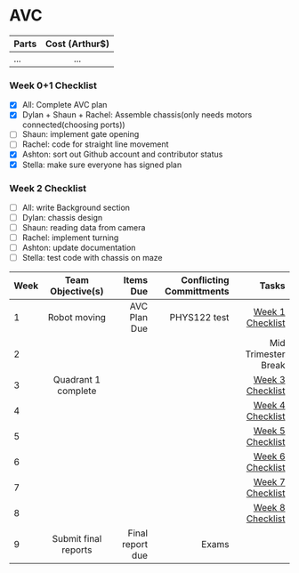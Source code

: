 # AVC

| Parts  | Cost (Arthur$)  |
| :------------ |:---------------:| 
| ...      | ... |

### Week 0+1 Checklist
- [x] All: Complete AVC plan
- [x] Dylan + Shaun + Rachel: Assemble chassis(only needs motors connected(choosing ports))
- [ ] Shaun: implement gate opening
- [ ] Rachel: code for straight line movement
- [x] Ashton: sort out Github account and contributor status
- [x] Stella: make sure everyone has signed plan

### Week 2 Checklist
- [ ] All: write Background section
- [ ] Dylan: chassis design
- [ ] Shaun: reading data from camera
- [ ] Rachel: implement turning
- [ ] Ashton: update documentation
- [ ] Stella: test code with chassis on maze

| Week  | Team Objective(s)  | Items Due | Conflicting Committments | Tasks |
| :------------ |:---------------:| ------: | ------: | ------: |
| 1   | Robot moving | AVC Plan Due | PHYS122 test | [Week 1 Checklist](#week-1-checklist) | 
| 2   |  |  | | Mid Trimester Break|
| 3   | Quadrant 1 complete |  | | [Week 3 Checklist](#week-3-checklist) |
| 4   |                     |  | | [Week 4 Checklist](#week-4-checklist) |
| 5   |                     |  | | [Week 5 Checklist](#week-5-checklist) |
| 6   |                     |  | | [Week 6 Checklist](#week-6-checklist) |
| 7   |                     |  | | [Week 7 Checklist](#week-7-checklist) |
| 8   |                     |  | | [Week 8 Checklist](#week-8-checklist) |
| 9   | Submit final reports | Final report due | Exams | |
